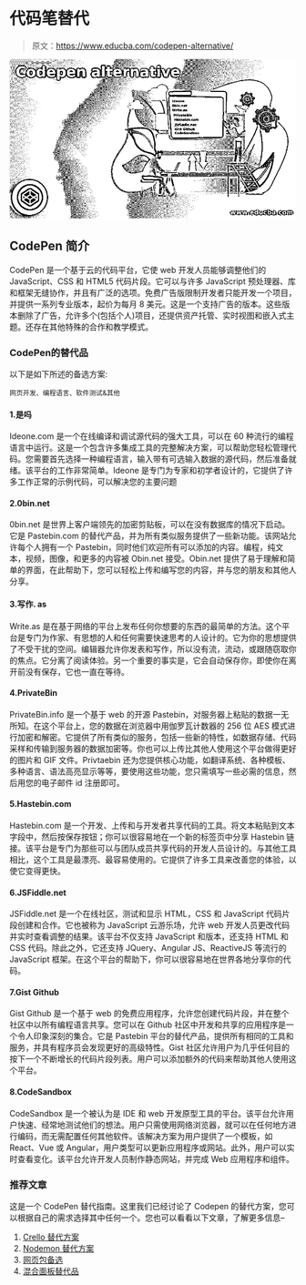 # 代码笔替代

> 原文：<https://www.educba.com/codepen-alternative/>

![Codepen alternative](img/65ef05ee5d3b11feb07ce055b69485a0.png)



## CodePen 简介

CodePen 是一个基于云的代码平台，它使 web 开发人员能够调整他们的 JavaScript、CSS 和 HTML5 代码片段。它可以与许多 JavaScript 预处理器、库和框架无缝协作，并且有广泛的选项。免费广告版限制开发者只能开发一个项目，并提供一系列专业版本，起价为每月 8 美元。这是一个支持广告的版本。这些版本删除了广告，允许多个(包括个人)项目，还提供资产托管、实时视图和嵌入式主题。还存在其他特殊的合作和教学模式。

### CodePen的替代品

以下是如下所述的备选方案:

<small>网页开发、编程语言、软件测试&其他</small>

#### 1.是吗

Ideone.com 是一个在线编译和调试源代码的强大工具，可以在 60 种流行的编程语言中运行。这是一个包含许多集成工具的完整解决方案，可以帮助您轻松管理代码。您需要首先选择一种编程语言，输入带有可选输入数据的源代码，然后准备就绪。该平台的工作非常简单。Ideone 是专门为专家和初学者设计的，它提供了许多工作正常的示例代码，可以解决您的主要问题

#### 2.0bin.net

0bin.net 是世界上客户端领先的加密剪贴板，可以在没有数据库的情况下启动。它是 Pastebin.com 的替代产品，并为所有类似服务提供了一些新功能。该网站允许每个人拥有一个 Pastebin，同时他们欢迎所有可以添加的内容。编程，纯文本，视频，图像，和更多的内容被 Obin.net 接受。Obin.net 提供了易于理解和简单的界面，在此帮助下，您可以轻松上传和编写您的内容，并与您的朋友和其他人分享。

#### 3.写作. as

Write.as 是在基于网络的平台上发布任何你想要的东西的最简单的方法。这个平台是专门为作家、有思想的人和任何需要快速思考的人设计的。它为你的思想提供了不受干扰的空间。编辑器允许你发表和写作，所以没有流，流动，或跟随窃取你的焦点。它分离了阅读体验。另一个重要的事实是，它会自动保存你，即使你在离开前没有保存，它也一直在等待。

#### 4.PrivateBin

PrivateBin.info 是一个基于 web 的开源 Pastebin，对服务器上粘贴的数据一无所知。在这个平台上，您的数据在浏览器中用伽罗瓦计数器的 256 位 AES 模式进行加密和解密。它提供了所有类似的服务，包括一些新的特性，如数据存储、代码采样和传输到服务器的数据加密等。你也可以上传比其他人使用这个平台做得更好的图片和 GIF 文件。Privtaebin 还为您提供核心功能，如翻译系统、各种模板、多种语言、语法高亮显示等等，要使用这些功能，您只需填写一些必需的信息，然后用您的电子邮件 id 注册即可。

#### 5.Hastebin.com

Hastebin.com 是一个开发、上传和与开发者共享代码的工具。将文本粘贴到文本字段中，然后按保存按钮；你可以很容易地在一个新的标签页中分享 Hastebin 链接。该平台是专门为那些可以与团队成员共享代码的开发人员设计的。与其他工具相比，这个工具是最漂亮、最容易使用的。它提供了许多工具来改善您的体验，以使它变得更快。

#### 6.JSFiddle.net

JSFiddle.net 是一个在线社区，测试和显示 HTML，CSS 和 JavaScript 代码片段创建和合作。它也被称为 JavaScript 云游乐场，允许 web 开发人员更改代码并实时查看调整的结果。该平台不仅支持 JavaScript 和版本，还支持 HTML 和 CSS 代码。除此之外，它还支持 JQuery、Angular JS、ReactiveJS 等流行的 JavaScript 框架。在这个平台的帮助下，你可以很容易地在世界各地分享你的代码。

#### 7.Gist Github

Gist Github 是一个基于 web 的免费应用程序，允许您创建代码片段，并在整个社区中以所有编程语言共享。您可以在 Github 社区中开发和共享的应用程序是一个令人印象深刻的集合。它是 Pastebin 平台的替代产品，提供所有相同的工具和服务，并具有程序员会发现更好的高级特性。Gist 社区允许用户为几乎任何目的按下一个不断增长的代码片段列表。用户可以添加额外的代码来帮助其他人使用这个平台。

#### 8.CodeSandbox

CodeSandbox 是一个被认为是 IDE 和 web 开发原型工具的平台。该平台允许用户快速、经常地测试他们的想法。用户只需使用网络浏览器，就可以在任何地方进行编码，而无需配置任何其他软件。该解决方案为用户提供了一个模板，如 React、Vue 或 Angular，用户类型可以更新应用程序或网站。此外，用户可以实时查看变化。该平台允许开发人员制作静态网站，并完成 Web 应用程序和组件。

### 推荐文章

这是一个 CodePen 替代指南。这里我们已经讨论了 Codepen 的替代方案，您可以根据自己的需求选择其中任何一个。您也可以看看以下文章，了解更多信息–

1.  [Crello 替代方案](https://www.educba.com/crello-alternatives/)
2.  [Nodemon 替代方案](https://www.educba.com/nodemon-alternative/)
3.  [网页包备选](https://www.educba.com/webpack-alternative/)
4.  [混合面板替代品](https://www.educba.com/mixpanel-alternatives/)





